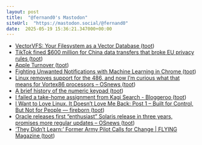 ```yaml
---
layout: post
title:  "@fernand0's Mastodon"
siteUrl:  "https://mastodon.social/@fernand0"
date:  2025-05-19 15:36:21.347000+00:00
---
```

*  [VectorVFS: Your Filesystem as a Vector Database ](https://vectorvfs.readthedocs.io/en/latest/index.htm) ([toot](https://mastodon.social/@fernand0/114535234361489590))
*  [TikTok fined $600 million for China data transfers that broke EU privacy rules ](https://apnews.com/article/tiktok-ireland-european-union-data-privacy-regulation-d386ec74becc716905d7f686d6a448e) ([toot](https://mastodon.social/@fernand0/114534905730712106))
*  [Apple Turnover ](https://hypercritical.co/2025/05/09/apple-turnove) ([toot](https://mastodon.social/@fernand0/114534741385165951))
*  [Fighting Unwanted Notifications with Machine Learning in Chrome ](https://blog.chromium.org/2025/05/fighting-unwanted-notifications-with.htm) ([toot](https://mastodon.social/@fernand0/114534563632526918))
*  [Linux removes support for the 486, and now I’m curious what that means for Vortex86 processors  –  OSnews ](https://www.osnews.com/story/142343/linux-removes-support-for-the-486-and-now-im-curious-what-that-means-for-vortex86-processors) ([toot](https://mastodon.social/@fernand0/114534199662859847))
*  [A brief history of the numeric keypad ](https://www.doc.cc/articles/a-brief-history-of-the-numeric-keypa) ([toot](https://mastodon.social/@fernand0/114533940869516728))
*  [I failed a take-home assignment from Kagi Search - Bloggeroo ](https://bloggeroo.dev/articles/20250403143) ([toot](https://mastodon.social/@fernand0/114533687485043459))
*  [I Want to Love Linux. It Doesn’t Love Me Back: Post 1 – Built for Control, But Not for People — fireborn ](https://fireborn.mataroa.blog/blog/i-want-to-love-linux-it-doesnt-love-me-back-post-1-built-for-control-but-not-for-people) ([toot](https://mastodon.social/@fernand0/114533641033837537))
*  [Oracle releases first “enthusiast” Solaris release in three years, promises more regular updates  –  OSnews ](https://www.osnews.com/story/142363/oracle-releases-first-enthusiast-solaris-release-in-three-years-promises-more-regular-updates) ([toot](https://mastodon.social/@fernand0/114531905385520785))
*  [‘They Didn’t Learn:’ Former Army Pilot Calls for Change \| FLYING Magazine ](https://www.flyingmag.com/they-didnt-learn-former-army-pilot-slams-return-to-risky-flights) ([toot](https://mastodon.social/@fernand0/114530018807716591))
